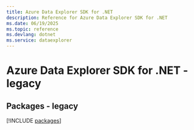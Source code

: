 ```yaml
---
title: Azure Data Explorer SDK for .NET
description: Reference for Azure Data Explorer SDK for .NET
ms.date: 06/19/2025
ms.topic: reference
ms.devlang: dotnet
ms.service: dataexplorer
---
```

# Azure Data Explorer SDK for .NET - legacy
## Packages - legacy
[!INCLUDE [packages](data-explorer-index.md)]